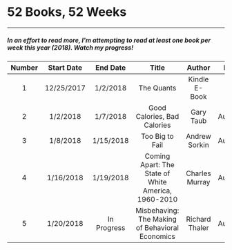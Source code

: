 # 52 Books, 52 Weeks
---
##### In an effort to read more, I'm attempting to read at least one book per week this year (2018). Watch my progress!

| Number | Start Date | End Date | Title | Author | Format | 
|:---:|:---:|:---:|:---:|:---:|:---:|
| 1 | 12/25/2017 | 1/2/2018 | The Quants | Kindle E-Book |    
| 2 | 1/2/2018 | 1/7/2018 | Good Calories, Bad Calories | Gary Taub | Audiobook |
| 3 | 1/8/2018 | 1/15/2018 | Too Big to Fail | Andrew Sorkin | Audiobook |
| 4 | 1/16/2018 | 1/19/2018 | Coming Apart: The State of White America, 1960-2010 | Charles Murray | Audiobook|
| 5 | 1/20/2018 | In Progress | Misbehaving: The Making of Behavioral Economics | Richard Thaler | Audiobook | 
